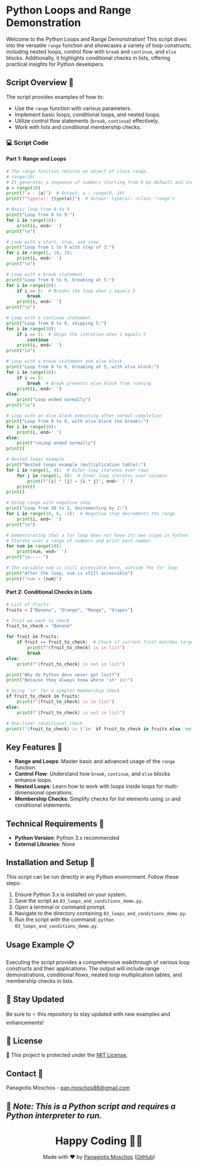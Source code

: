 # Python Loops and Range Demonstration

Welcome to the Python Loops and Range Demonstration! This script dives into the versatile `range` function and showcases a variety of loop constructs, including nested loops, control flow with `break` and `continue`, and `else` blocks. Additionally, it highlights conditional checks in lists, offering practical insights for Python developers.

## Script Overview 📘

The script provides examples of how to:
- Use the `range` function with various parameters.
- Implement basic loops, conditional loops, and nested loops.
- Utilize control flow statements (`break`, `continue`) effectively.
- Work with lists and conditional membership checks.

### 💻 Script Code

#### Part 1: Range and Loops

```python
# The range function returns an object of class range.
# range(10)
# It generates a sequence of numbers starting from 0 by default and increments by 1
a = range(10)
print(f"a : {a}")  # Output: a : range(0, 10)
print(f"type(a): {type(a)}")  # Output: type(a): <class 'range'>

# Basic loop from 0 to 9
print("Loop from 0 to 9:")
for i in range(10):
    print(i, end=' ')
print("\n")

# Loop with a start, stop, and step
print("Loop from 1 to 9 with step of 3:")
for i in range(1, 10, 3):
    print(i, end=' ')
print("\n")

# Loop with a break statement
print("Loop from 0 to 9, breaking at 5:")
for i in range(10):
    if i == 5:  # Breaks the loop when i equals 5
        break
    print(i, end=' ')
print("\n")

# Loop with a continue statement
print("Loop from 0 to 9, skipping 5:")
for i in range(10):
    if i == 5:  # Skips the iteration when i equals 5
        continue
    print(i, end=' ')
print("\n")

# Loop with a break statement and else block
print("Loop from 0 to 9, breaking at 5, with else block:")
for i in range(10):
    if i == 5:
        break  # Break prevents else block from running
    print(i, end=' ')
else:
    print("Loop ended normally")
print("\n")

# Loop with an else block executing after normal completion
print("Loop from 0 to 9, with else block (no break):")
for i in range(10):
    print(i, end=' ')
else:
    print("\nLoop ended normally")
print()

# Nested loops example
print("Nested loops example (multiplication table):")
for i in range(1, 4):  # Outer loop iterates over rows
    for j in range(1, 4):  # Inner loop iterates over columns
        print(f"{i} * {j} = {i * j}", end=' | ')
    print()
print()

# Using range with negative step
print("Loop from 10 to 1, decrementing by 2:")
for i in range(10, 0, -2):  # Negative step decrements the range
    print(i, end=' ')
print("\n")

# Demonstrating that a for loop does not have its own scope in Python
# Iterate over a range of numbers and print each number
for num in range(10):
    print(num, end=' ')
print("\n-----")

# The variable num is still accessible here, outside the for loop
print("After the loop, num is still accessible")
print(f"num = {num}")
```

#### Part 2: Conditional Checks in Lists

```python
# List of fruits:
fruits = ["Banana", "Orange", "Mango", "Grapes"]

# fruit we want to check
fruit_to_check = "Banana"

for fruit in fruits:
    if fruit == fruit_to_check:  # Check if current fruit matches target
        print(f"{fruit_to_check} is in list")
        break
else:
    print(f"{fruit_to_check} is not in list")

print("Why do Python devs never get lost?")
print("Because they always know where 'in' is!")

# Using 'in' for a simpler membership check
if fruit_to_check in fruits:
    print(f"{fruit_to_check} is in list")
else:
    print(f"{fruit_to_check} is not in list")

# One-liner conditional check
print(f"{fruit_to_check} is {'in' if fruit_to_check in fruits else 'not in'} the list!")
```

## Key Features 🌟

- **Range and Loops**: Master basic and advanced usage of the `range` function.
- **Control Flow**: Understand how `break`, `continue`, and `else` blocks enhance loops.
- **Nested Loops**: Learn how to work with loops inside loops for multi-dimensional operations.
- **Membership Checks**: Simplify checks for list elements using `in` and conditional statements.

## Technical Requirements 🔧

- **Python Version**: Python 3.x recommended
- **External Libraries**: None

## Installation and Setup 🚀

This script can be run directly in any Python environment. Follow these steps:

1. Ensure Python 3.x is installed on your system.
2. Save the script as `03_loops_and_conditions_demo.py`.
3. Open a terminal or command prompt.
4. Navigate to the directory containing `03_loops_and_conditions_demo.py`.
5. Run the script with the command: `python 03_loops_and_conditions_demo.py`.

## Usage Example 📋

Executing the script provides a comprehensive walkthrough of various loop constructs and their applications. The output will include range demonstrations, conditional flows, nested loop multiplication tables, and membership checks in lists.

## 📢 Stay Updated
Be sure to ⭐ this repository to stay updated with new examples and enhancements!

## 📄 License
🔐 This project is protected under the [MIT License](https://mit-license.org/).

## Contact 📧
Panagiotis Moschos - pan.moschos86@gmail.com

🔗 *Note: This is a Python script and requires a Python interpreter to run.*
---
<h1 align="center">Happy Coding 👨‍💻</h1>

<p align="center">
  Made with ❤️ by <a href="https://www.linkedin.com/in/panagiotis-moschos">Panagiotis Moschos</a> (<a href="https://github.com/pmoschos">GitHub</a>)
</p>

